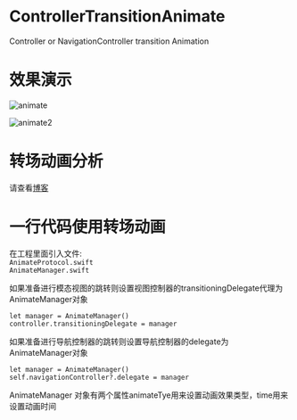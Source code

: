 # ControllerTransitionAnimate
Controller or NavigationController transition Animation

#  效果演示
![animate](http://i2.kiimg.com/595348/64af3cbf698d9e27.gif)

![animate2](http://i1.buimg.com/595348/801dcb53cf26e77a.gif)

#  转场动画分析
请查看[博客](http://13fafa.cn/2017/06/14/UIViewController的转场动画/#more)

#  一行代码使用转场动画
在工程里面引入文件:<br>
`AnimateProtocol.swift`<br>
`AnimateManager.swift`

如果准备进行模态视图的跳转则设置视图控制器的transitioningDelegate代理为AnimateManager对象

```
let manager = AnimateManager()
controller.transitioningDelegate = manager
```

如果准备进行导航控制器的跳转则设置导航控制器的delegate为AnimateManager对象

```
let manager = AnimateManager()
self.navigationController?.delegate = manager
```

AnimateManager 对象有两个属性animateTye用来设置动画效果类型，time用来设置动画时间

